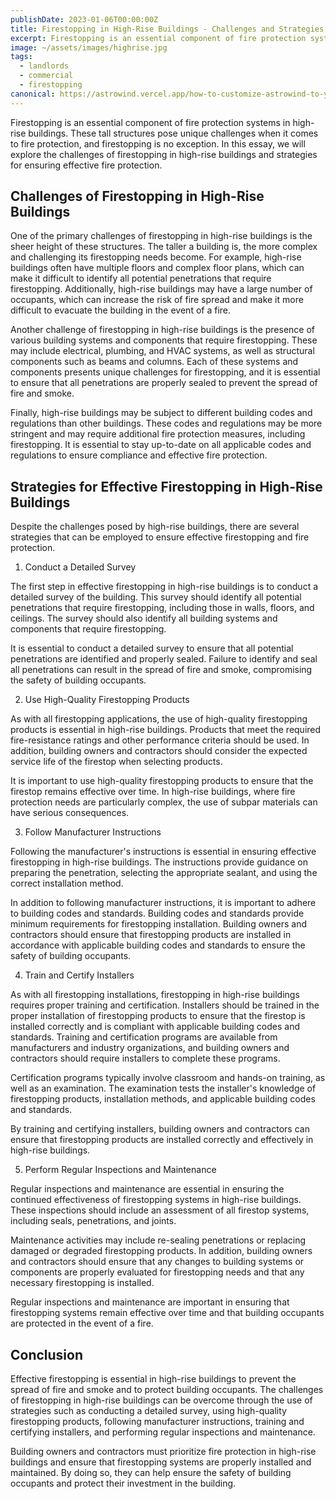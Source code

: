 ```yaml
---
publishDate: 2023-01-06T00:00:00Z
title: Firestopping in High-Rise Buildings - Challenges and Strategies
excerpt: Firestopping is an essential component of fire protection systems in high-rise buildings. These tall structures pose unique challenges when it comes to fire protection, and firestopping is no exception.
image: ~/assets/images/highrise.jpg
tags:
  - landlords
  - commercial
  - firestopping
canonical: https://astrowind.vercel.app/how-to-customize-astrowind-to-your-brand
---
```


Firestopping is an essential component of fire protection systems in high-rise buildings. These tall structures pose unique challenges when it comes to fire protection, and firestopping is no exception. In this essay, we will explore the challenges of firestopping in high-rise buildings and strategies for ensuring effective fire protection.

## Challenges of Firestopping in High-Rise Buildings

One of the primary challenges of firestopping in high-rise buildings is the sheer height of these structures. The taller a building is, the more complex and challenging its firestopping needs become. For example, high-rise buildings often have multiple floors and complex floor plans, which can make it difficult to identify all potential penetrations that require firestopping. Additionally, high-rise buildings may have a large number of occupants, which can increase the risk of fire spread and make it more difficult to evacuate the building in the event of a fire.

Another challenge of firestopping in high-rise buildings is the presence of various building systems and components that require firestopping. These may include electrical, plumbing, and HVAC systems, as well as structural components such as beams and columns. Each of these systems and components presents unique challenges for firestopping, and it is essential to ensure that all penetrations are properly sealed to prevent the spread of fire and smoke.

Finally, high-rise buildings may be subject to different building codes and regulations than other buildings. These codes and regulations may be more stringent and may require additional fire protection measures, including firestopping. It is essential to stay up-to-date on all applicable codes and regulations to ensure compliance and effective fire protection.

## Strategies for Effective Firestopping in High-Rise Buildings

Despite the challenges posed by high-rise buildings, there are several strategies that can be employed to ensure effective firestopping and fire protection.

1. Conduct a Detailed Survey

The first step in effective firestopping in high-rise buildings is to conduct a detailed survey of the building. This survey should identify all potential penetrations that require firestopping, including those in walls, floors, and ceilings. The survey should also identify all building systems and components that require firestopping.

It is essential to conduct a detailed survey to ensure that all potential penetrations are identified and properly sealed. Failure to identify and seal all penetrations can result in the spread of fire and smoke, compromising the safety of building occupants.

2. Use High-Quality Firestopping Products

As with all firestopping applications, the use of high-quality firestopping products is essential in high-rise buildings. Products that meet the required fire-resistance ratings and other performance criteria should be used. In addition, building owners and contractors should consider the expected service life of the firestop when selecting products.

It is important to use high-quality firestopping products to ensure that the firestop remains effective over time. In high-rise buildings, where fire protection needs are particularly complex, the use of subpar materials can have serious consequences.

3. Follow Manufacturer Instructions

Following the manufacturer's instructions is essential in ensuring effective firestopping in high-rise buildings. The instructions provide guidance on preparing the penetration, selecting the appropriate sealant, and using the correct installation method.

In addition to following manufacturer instructions, it is important to adhere to building codes and standards. Building codes and standards provide minimum requirements for firestopping installation. Building owners and contractors should ensure that firestopping products are installed in accordance with applicable building codes and standards to ensure the safety of building occupants.

4. Train and Certify Installers

As with all firestopping installations, firestopping in high-rise buildings requires proper training and certification. Installers should be trained in the proper installation of firestopping products to ensure that the firestop is installed correctly and is compliant with applicable building codes and standards. Training and certification programs are available from manufacturers and industry organizations, and building owners and contractors should require installers to complete these programs.

Certification programs typically involve classroom and hands-on training, as well as an examination. The examination tests the installer's knowledge of firestopping products, installation methods, and applicable building codes and standards.

By training and certifying installers, building owners and contractors can ensure that firestopping products are installed correctly and effectively in high-rise buildings.

5. Perform Regular Inspections and Maintenance

Regular inspections and maintenance are essential in ensuring the continued effectiveness of firestopping systems in high-rise buildings. These inspections should include an assessment of all firestop systems, including seals, penetrations, and joints.

Maintenance activities may include re-sealing penetrations or replacing damaged or degraded firestopping products. In addition, building owners and contractors should ensure that any changes to building systems or components are properly evaluated for firestopping needs and that any necessary firestopping is installed.

Regular inspections and maintenance are important in ensuring that firestopping systems remain effective over time and that building occupants are protected in the event of a fire.

## Conclusion

Effective firestopping is essential in high-rise buildings to prevent the spread of fire and smoke and to protect building occupants. The challenges of firestopping in high-rise buildings can be overcome through the use of strategies such as conducting a detailed survey, using high-quality firestopping products, following manufacturer instructions, training and certifying installers, and performing regular inspections and maintenance.

Building owners and contractors must prioritize fire protection in high-rise buildings and ensure that firestopping systems are properly installed and maintained. By doing so, they can help ensure the safety of building occupants and protect their investment in the building.
